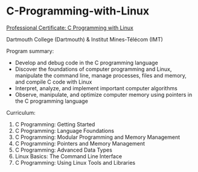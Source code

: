 # C-Programming-with-Linux

[Professional Certificate: C Programming with Linux](https://www.coursera.org/specializations/c-programming-linux)

Dartmouth College (Dartmouth) & Institut Mines-Télécom (IMT)


Program summary:

* Develop and debug code in the C programming language
* Discover the foundations of computer programming and Linux, manipulate the command line, manage processes, files and memory, and compile C code with Linux
* Interpret, analyze, and implement important computer algorithms
* Observe, manipulate, and optimize computer memory using pointers in the C programming language

Curriculum:

1.  C Programming: Getting Started
2.  C Programming: Language Foundations
3.  C Programming: Modular Programming and Memory Management
4.  C Programming: Pointers and Memory Management
5.  C Programming: Advanced Data Types
6.  Linux Basics: The Command Line Interface
7.  C Programming: Using Linux Tools and Libraries

